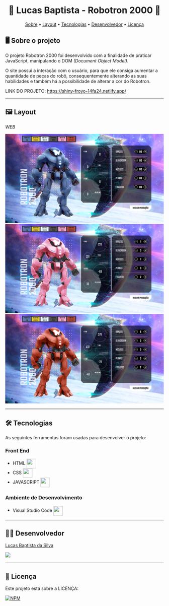<h1 align="center"> 🤖 Lucas Baptista - Robotron 2000 🚀 </h1>

<p align="center">
 <a href="#-sobre-o-projeto">Sobre</a> •
 <a href="#-layout">Layout</a> • 
 <a href="#-tecnologias">Tecnologias</a> • 
 <a href="#-autor">Desenvolvedor</a> • 
 <a href="#user-content--licença">Licença</a>
</p>

## 🖥️ Sobre o projeto

O projeto Robotron 2000 foi desenvolvido com a finalidade de praticar JavaScript, manipulando o DOM _(Document Object Model)_.

O site possui a interação com o usuário, para que ele consiga aumentar a quantidade de peças do robô, consequentemente alterando as suas habilidades e também há a possibilidade de alterar a cor do Robotron.


LINK DO PROJETO: https://shiny-froyo-14fa24.netlify.app/

---

## 🖼️ Layout

_WEB_

![GK1](https://github.com/luscabap/lusca-projeto_robotron2000/blob/main/assets/WEB_01.png)
![GK1](https://github.com/luscabap/lusca-projeto_robotron2000/blob/main/assets/WEB_02.png)
![GK1](https://github.com/luscabap/lusca-projeto_robotron2000/blob/main/assets/WEB_03.png)

---

## 🛠 Tecnologias 

As seguintes ferramentas foram usadas para desenvolver o projeto:

### Front End
- HTML <img align="center" height="30" width="30" src="https://cdn.jsdelivr.net/gh/devicons/devicon/icons/html5/html5-original-wordmark.svg"/>
- CSS  <img align="center" height="30" width="30" src="https://cdn.jsdelivr.net/gh/devicons/devicon/icons/css3/css3-original-wordmark.svg"/>
- JAVASCRIPT <img align="center" height="30" width="30" src="https://cdn.jsdelivr.net/gh/devicons/devicon/icons/javascript/javascript-original.svg" />
          
          
### Ambiente de Desenvolvimento
- Visual Studio Code <img align="center" height="30" width="30" src="https://cdn.jsdelivr.net/gh/devicons/devicon/icons/vscode/vscode-original-wordmark.svg"/>

---

## 👨‍🎓 Desenvolvedor

<a href="https://www.linkedin.com/in/lucas-baptista-da-silva-133779233/">
Lucas Baptista da Silva</a>

<br/>

<a href = "mailto:lucasbaptistasilva.dev@gmail.com"><img src="https://img.shields.io/badge/-Gmail-%23333?style=for-the-badge&logo=gmail&logoColor=white"  target="_blank"></a>

---

## 📝 Licença

Este projeto esta sobre a LICENÇA:

[![NPM](https://img.shields.io/npm/l/react)](https://github.com/luscabap/lusca-projeto_robotron2000/blob/main/LICENCE)
